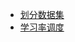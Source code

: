 - [划分数据集](https://github.com/wngys/wngys.github.io/blob/main/MyNote/note1.md)  
- [学习率调度](https://github.com/wngys/wngys.github.io/blob/main/MyNote/note2.md)
